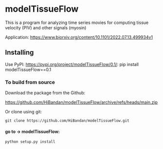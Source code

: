 # modelTissueFlow

This is a program for analyzing time series movies for computing tissue velocity (PIV) and other signals (myosin)

Application: https://www.biorxiv.org/content/10.1101/2022.07.13.499934v1

## Installing

Use PyPI: <https://pypi.org/project/modelTissueFlow/0.1/>:
pip install modelTissueFlow==0.1

### To build from source

Download the package from the Github: 

https://github.com/HiBandan/modelTissueFlow/archive/refs/heads/main.zip

Or clone using git: 

    git clone https://github.com/HiBandan/modelTissueFlow.git

#### go to -> modelTissueFlow:

    python setup.py install
